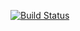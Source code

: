 [![Build Status](https://travis-ci.org/elkrojo/croiglas-shop.svg?branch=master)](https://travis-ci.org/elkrojo/croiglas-shop)
